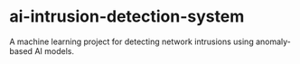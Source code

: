 # ai-intrusion-detection-system
A  machine learning project for detecting network intrusions using anomaly-based AI models.
